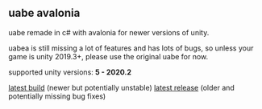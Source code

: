 ## uabe avalonia

uabe remade in c# with avalonia for newer versions of unity.

uabea is still missing a lot of features and has lots of bugs, so unless your game is unity 2019.3+, please use the original uabe for now.

supported unity versions: **5 - 2020.2**

[latest build](https://nightly.link/nesrak1/UABEA/workflows/dotnet-desktop/master/uabea-windows.zip) (newer but potentially unstable)
[latest release](https://github.com/nesrak1/UABEA/releases) (older and potentially missing bug fixes)